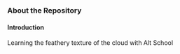 ### About the Repository

#### Introduction
Learning the feathery texture of the cloud with Alt School
